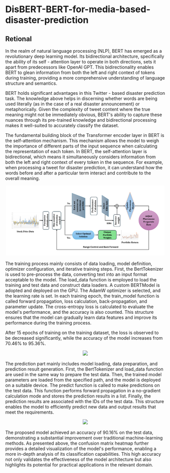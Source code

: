 # DisBERT-BERT-for-media-based-disaster-prediction

## Retional
In the realm of natural language processing (NLP), BERT has emerged as a revolutionary deep learning model. Its bidirectional architecture, specifically the ability of its self - attention layer to operate in both directions, sets it apart from predecessors like OpenAI GPT. This bidirectionality enables BERT to glean information from both the left and right context of tokens during training, providing a more comprehensive understanding of language structure and semantics.

BERT holds significant advantages in this Twitter - based disaster prediction task. The knowledge above helps in discerning whether words are being used literally (as in the case of a real disaster announcement) or metaphorically. Given the complexity of tweet content where the true meaning might not be immediately obvious, BERT's ability to capture these nuances through its pre-trained knowledge and bidirectional processing makes it well-suited to accurately classify the dataset.

The fundamental building block of the Transformer encoder layer in BERT is the self-attention mechanism. This mechanism allows the model to weigh the importance of different parts of the input sequence when calculating the representation of each token. In BERT, the self-attention layer is bidirectional, which means it simultaneously considers information from both the left and right context of every token in the sequence. For example, when processing a tweet for disaster prediction, it can understand how the words before and after a particular term interact and contribute to the overall meaning.

<div align=center>
<img src="https://github.com/Seailvia/Adaptive-ACO-in-Stock-Portfolio-Optimization/blob/main/Structure of Adjusted-ACO.png" width = 500>
</div>

The training process mainly consists of data loading, model definition, optimizer configuration, and iterative training steps. First, the BertTokenizer is used to pre-process the data, converting text into an input format acceptable to the model. The load_data function is employed to load the training and test data and construct data loaders. A custom BERTModel is adopted and deployed on the GPU. The AdamW optimizer is selected, and the learning rate is set. In each training epoch, the train_model function is called forward propagation, loss calculation, back-propagation, and parameter update. The cross-entropy loss is calculated to evaluate the model's performance, and the accuracy is also counted. This structure ensures that the model can gradually learn data features and improve its performance during the training process.

After 15 epochs of training on the training dataset, the loss is observed to be decreased significantly, while the accuracy of the model increases from 70.46% to 95.36%.

<div align=center>
<img src="https://github.com/Seailvia/Adaptive-ACO-in-Stock-Portfolio-Optimization/blob/main/Structure of Adjusted-ACO.png](https://github.com/Seailvia/DisBERT-BERT-for-media-based-disaster-prediction/blob/main/strcture.png" width = 500>
</div>

The prediction part mainly includes model loading, data preparation, and prediction result generation. First, the BertTokenizer and load_data function are used in the same way to prepare the test data. Then, the trained model parameters are loaded from the specified path, and the model is deployed on a suitable device. The predict function is called to make predictions on the test data. This function performs forward propagation in a no-gradient calculation mode and stores the prediction results in a list. Finally, the prediction results are associated with the IDs of the test data. This structure enables the model to efficiently predict new data and output results that meet the requirements.

<div align=center>
<img src="https://github.com/Seailvia/Adaptive-ACO-in-Stock-Portfolio-Optimization/blob/main/Structure of Adjusted-ACO.png](https://github.com/Seailvia/DisBERT-BERT-for-media-based-disaster-prediction/blob/main/strcture.png" width = 500>
</div>

The proposed model achieved an accuracy of 90.16% on the test data, demonstrating a substantial improvement over traditional machine-learning methods. As presented above, the confusion matrix heatmap further provides a detailed visualization of the model's performance, enabling a more in-depth analysis of its classification capabilities. This high accuracy not only validates the effectiveness of the model architecture but also highlights its potential for practical applications in the relevant domain.
